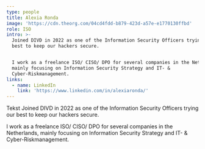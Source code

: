 ```yaml
---
type: people
title: Alexia Ronda
image: 'https://cdn.theorg.com/04cd4fdd-b879-423d-a57e-e1770130ffbd'
role: ISO
intro: >-
  Joined DIVD in 2022 as one of the Information Security Officers trying our
  best to keep our hackers secure. 


  I work as a freelance ISO/ CISO/ DPO for several companies in the Netherlands,
  mainly focusing on Information Security Strategy and IT- &
  Cyber-Riskmanagement. 
links:
  - name: LinkedIn
    link: 'https://www.linkedin.com/in/alexiaronda/'
---
```

Tekst Joined DIVD in 2022 as one of the Information Security Officers trying our best to keep our hackers secure. 

I work as a freelance ISO/ CISO/ DPO for several companies in the Netherlands, mainly focusing on Information Security Strategy and IT- & Cyber-Riskmanagement. 
